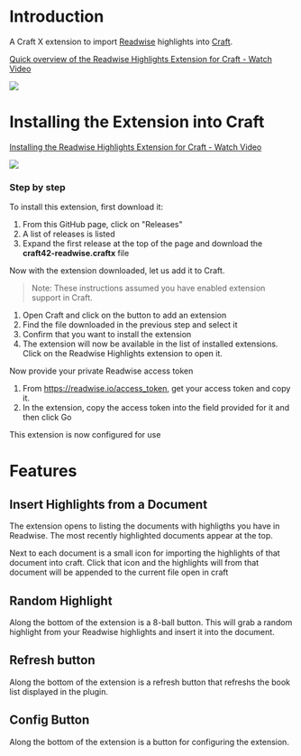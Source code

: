 # Introduction
A Craft X extension to import [Readwise](https://readwise.io/) highlights into [Craft](https://www.craft.do/).

<a href="https://www.loom.com/share/5c601a6fe43c4b06a57d9f27a5dfb945">
    <p>Quick overview of the Readwise Highlights Extension for Craft - Watch Video</p>
    <img style="max-width:300px;" src="https://cdn.loom.com/sessions/thumbnails/5c601a6fe43c4b06a57d9f27a5dfb945-with-play.gif">
  </a>

# Installing the Extension into Craft

<a href="https://www.loom.com/share/849a920a8cba4b199dd90a1718f8b025">
    <p>Installing the Readwise Highlights Extension for Craft - Watch Video</p>
    <img style="max-width:300px;" src="https://cdn.loom.com/sessions/thumbnails/849a920a8cba4b199dd90a1718f8b025-with-play.gif">
  </a>



### Step by step
To install this extension, first download it:
1. From this GitHub page, click on "Releases"
1. A list of releases is listed
1. Expand the first release at the top of the page and download the **craft42-readwise.craftx** file

Now with the extension downloaded, let us add it to Craft.

> Note: These instructions assumed you have enabled extension support in Craft.

1. Open Craft and click on the button to add an extension
1. Find the file downloaded in the previous step and select it
1. Confirm that you want to install the extension
1. The extension will now be available in the list of installed extensions.  Click on the Readwise Highlights extension to open it.

Now provide your private Readwise access token
1. From https://readwise.io/access_token, get your access token and copy it.
1. In the extension, copy the access token into the field provided for it and then click Go

This extension is now configured for use

# Features
## Insert Highlights from a Document
The extension opens to listing the documents with highligths you have in Readwise. The most recently highlighted documents appear at the top.

Next to each document is a small icon for importing the highlights of that document into craft. Click that icon and the highlights will from that document will be appended to the current file open in craft

## Random Highlight
Along the bottom of the extension is a 8-ball button. This will grab a random highlight from your Readwise highlights and insert it into the  document.

## Refresh button
Along the bottom of the extension is a refresh button that refreshs the book list displayed in the plugin.

## Config Button 
Along the bottom of the extension is a button for configuring the extension.
